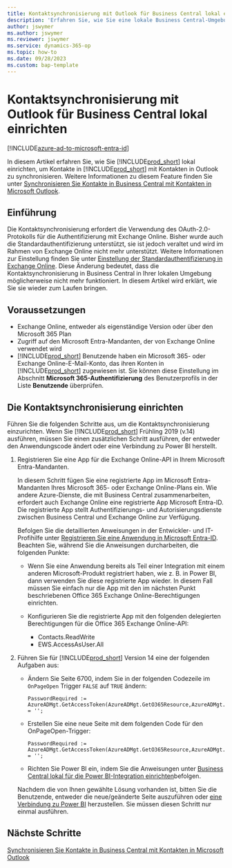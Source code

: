 ```yaml
---
title: Kontaktsynchronisierung mit Outlook für Business Central lokal einrichten
description: 'Erfahren Sie, wie Sie eine lokale Business Central-Umgebung, um Kontakte in Business Central und Outlook zu synchronisieren.'
author: jswymer
ms.author: jswymer
ms.reviewer: jswymer
ms.service: dynamics-365-op
ms.topic: how-to
ms.date: 09/28/2023
ms.custom: bap-template
---
```


# Kontaktsynchronisierung mit Outlook für Business Central lokal einrichten

[!INCLUDE[azure-ad-to-microsoft-entra-id](~/../shared-content/shared/azure-ad-to-microsoft-entra-id.md)]

In diesem Artikel erfahren Sie, wie Sie [!INCLUDE[prod_short](includes/prod_short.md)] lokal einrichten, um Kontakte in [!INCLUDE[prod_short](includes/prod_short.md)] mit Kontakten in Outlook zu synchronisieren. Weitere Informationen zu diesem Feature finden Sie unter [Synchronisieren Sie Kontakte in Business Central mit Kontakten in Microsoft Outlook](admin-synchronize-outlook-contacts.md).

## Einführung

Die Kontaktsynchronisierung erfordert die Verwendung des OAuth-2.0-Protokolls für die Authentifizierung mit Exchange Online. Bisher wurde auch die Standardauthentifizierung unterstützt, sie ist jedoch veraltet und wird im Rahmen von Exchange Online nicht mehr unterstützt. Weitere Informationen zur Einstellung finden Sie unter [Einstellung der Standardauthentifizierung in Exchange Online](/exchange/clients-and-mobile-in-exchange-online/deprecation-of-basic-authentication-exchange-online). Diese Änderung bedeutet, dass die Kontaktsynchronisierung in Business Central in Ihrer lokalen Umgebung möglicherweise nicht mehr funktioniert. In diesem Artikel wird erklärt, wie Sie sie wieder zum Laufen bringen.

## Voraussetzungen

- Exchange Online, entweder als eigenständige Version oder über den Microsoft 365 Plan  
- Zugriff auf den Microsoft Entra-Mandanten, der von Exchange Online verwendet wird
- [!INCLUDE[prod_short](includes/prod_short.md)] Benutzende haben ein Microsoft 365- oder Exchange Online-E-Mail-Konto, das ihren Konten in [!INCLUDE[prod_short](includes/prod_short.md)] zugewiesen ist. Sie können diese Einstellung im Abschnitt **Microsoft 365-Authentifizierung** des Benutzerprofils in der Liste **Benutzende** überprüfen. 

## Die Kontaktsynchronisierung einrichten

Führen Sie die folgenden Schritte aus, um die Kontaktsynchronisierung einzurichten. Wenn Sie [!INCLUDE[prod_short](includes/prod_short.md)] Frühling 2019 (v.14) ausführen, müssen Sie einen zusätzlichen Schritt ausführen, der entweder den Anwendungscode ändert oder eine Verbindung zu Power BI herstellt.

1. <a name="registerapp"></a>Registrieren Sie eine App für die Exchange Online-API in Ihrem Microsoft Entra-Mandanten.

   In diesem Schritt fügen Sie eine registrierte App im Microsoft Entra-Mandanten Ihres Microsoft 365- oder Exchange Online-Plans ein. Wie andere Azure-Dienste, die mit Business Central zusammenarbeiten, erfordert auch Exchange Online eine registrierte App Microsoft Entra-ID. Die registrierte App stellt Authentifizierungs- und Autorisierungsdienste zwischen Business Central und Exchange Online zur Verfügung.

   Befolgen Sie die detaillierten Anweisungen in der Entwickler- und IT-Profihilfe unter [Registrieren Sie eine Anwendung in Microsoft Entra-ID](/dynamics365/business-central/dev-itpro/administration/register-app-azure#register-an-application-in-azure-active-directory). Beachten Sie, während Sie die Anweisungen durcharbeiten, die folgenden Punkte:

   - Wenn Sie eine Anwendung bereits als Teil einer Integration mit einem anderen Microsoft-Produkt registriert haben, wie z. B. in Power BI, dann verwenden Sie diese registrierte App wieder. In diesem Fall müssen Sie einfach nur die App mit den im nächsten Punkt beschriebenen Office 365 Exchange Online-Berechtigungen einrichten.

   - Konfigurieren Sie die registrierte App mit den folgenden delegierten Berechtigungen für die Office 365 Exchange Online-API:

     - Contacts.ReadWrite
     - EWS.AccessAsUser.All

2. Führen Sie für [!INCLUDE[prod_short](includes/prod_short.md)] Version 14 eine der folgenden Aufgaben aus:

   - Ändern Sie Seite 6700, indem Sie in der folgenden Codezeile im `OnPageOpen` Trigger `FALSE` auf `TRUE` ändern:

     ```
     PasswordRequired := AzureADMgt.GetAccessToken(AzureADMgt.GetO365Resource,AzureADMgt.GetO365ResourceName,TRUE) = '';
     ```

   - Erstellen Sie eine neue Seite mit dem folgenden Code für den OnPageOpen-Trigger:

     ```
     PasswordRequired := AzureADMgt.GetAccessToken(AzureADMgt.GetO365Resource,AzureADMgt.GetO365ResourceName,TRUE) = '';
     ```

   - Richten Sie Power BI ein, indem Sie die Anweisungen unter [Business Central lokal für die Power BI-Integration einrichten](across-working-with-business-central-in-powerbi.md)befolgen.

   Nachdem die von Ihnen gewählte Lösung vorhanden ist, bitten Sie die Benutzende, entweder die neue/geänderte Seite auszuführen oder [eine Verbindung zu Power BI](across-working-with-powerbi.md#connect) herzustellen. Sie müssen diesen Schritt nur einmal ausführen.

## Nächste Schritte

[Synchronisieren Sie Kontakte in Business Central mit Kontakten in Microsoft Outlook](admin-synchronize-outlook-contacts.md)  
